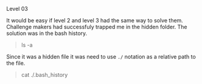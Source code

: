 Level 03

It would be easy if level 2 and level 3 had the same way to solve them. Challenge makers had successfuly trapped me in the hidden folder.
The solution was in the bash history.
> ls -a

Since it was a hidden file it was need to use `./` notation as a relative path to the file.
> cat ./.bash_history
